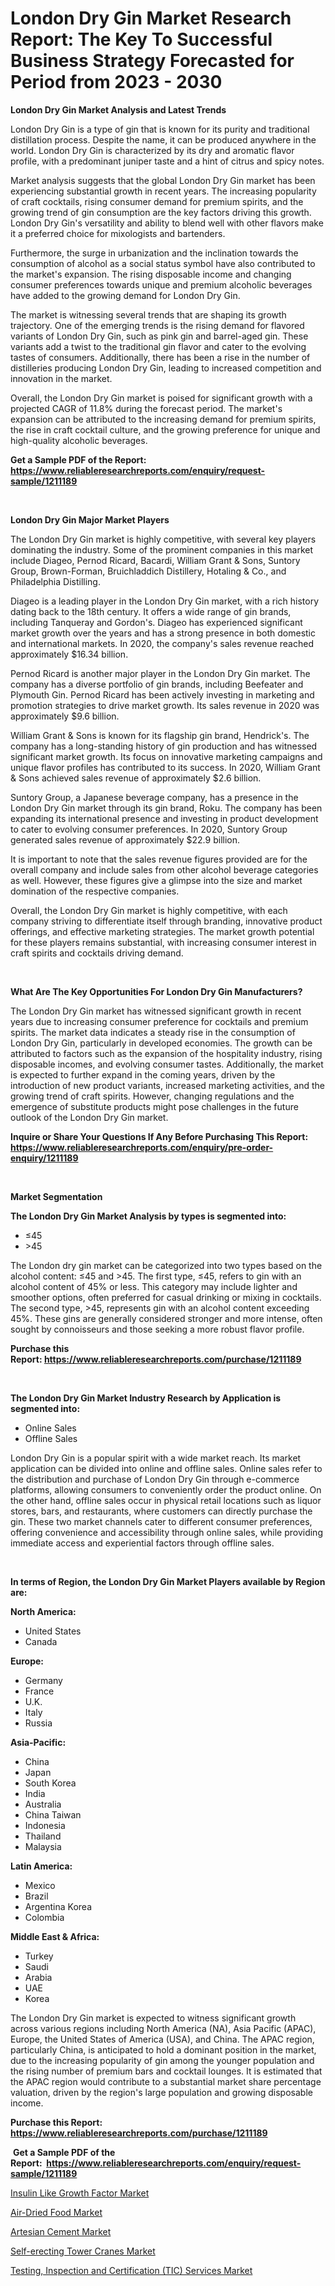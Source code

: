 <p><h1>London Dry Gin Market Research Report: The Key To Successful Business Strategy Forecasted for Period from 2023 - 2030</h1></p><p><strong>London Dry Gin Market Analysis and Latest Trends</strong></p>
<p><p>London Dry Gin is a type of gin that is known for its purity and traditional distillation process. Despite the name, it can be produced anywhere in the world. London Dry Gin is characterized by its dry and aromatic flavor profile, with a predominant juniper taste and a hint of citrus and spicy notes.</p><p>Market analysis suggests that the global London Dry Gin market has been experiencing substantial growth in recent years. The increasing popularity of craft cocktails, rising consumer demand for premium spirits, and the growing trend of gin consumption are the key factors driving this growth. London Dry Gin's versatility and ability to blend well with other flavors make it a preferred choice for mixologists and bartenders.</p><p>Furthermore, the surge in urbanization and the inclination towards the consumption of alcohol as a social status symbol have also contributed to the market's expansion. The rising disposable income and changing consumer preferences towards unique and premium alcoholic beverages have added to the growing demand for London Dry Gin.</p><p>The market is witnessing several trends that are shaping its growth trajectory. One of the emerging trends is the rising demand for flavored variants of London Dry Gin, such as pink gin and barrel-aged gin. These variants add a twist to the traditional gin flavor and cater to the evolving tastes of consumers. Additionally, there has been a rise in the number of distilleries producing London Dry Gin, leading to increased competition and innovation in the market.</p><p>Overall, the London Dry Gin market is poised for significant growth with a projected CAGR of 11.8% during the forecast period. The market's expansion can be attributed to the increasing demand for premium spirits, the rise in craft cocktail culture, and the growing preference for unique and high-quality alcoholic beverages.</p></p>
<p><strong>Get a Sample PDF of the Report:&nbsp; <a href="https://www.reliableresearchreports.com/enquiry/request-sample/1211189">https://www.reliableresearchreports.com/enquiry/request-sample/1211189</a></strong></p>
<p>&nbsp;</p>
<p><strong>London Dry Gin Major Market Players</strong></p>
<p><p>The London Dry Gin market is highly competitive, with several key players dominating the industry. Some of the prominent companies in this market include Diageo, Pernod Ricard, Bacardi, William Grant & Sons, Suntory Group, Brown-Forman, Bruichladdich Distillery, Hotaling & Co., and Philadelphia Distilling.</p><p>Diageo is a leading player in the London Dry Gin market, with a rich history dating back to the 18th century. It offers a wide range of gin brands, including Tanqueray and Gordon's. Diageo has experienced significant market growth over the years and has a strong presence in both domestic and international markets. In 2020, the company's sales revenue reached approximately $16.34 billion.</p><p>Pernod Ricard is another major player in the London Dry Gin market. The company has a diverse portfolio of gin brands, including Beefeater and Plymouth Gin. Pernod Ricard has been actively investing in marketing and promotion strategies to drive market growth. Its sales revenue in 2020 was approximately $9.6 billion.</p><p>William Grant & Sons is known for its flagship gin brand, Hendrick's. The company has a long-standing history of gin production and has witnessed significant market growth. Its focus on innovative marketing campaigns and unique flavor profiles has contributed to its success. In 2020, William Grant & Sons achieved sales revenue of approximately $2.6 billion.</p><p>Suntory Group, a Japanese beverage company, has a presence in the London Dry Gin market through its gin brand, Roku. The company has been expanding its international presence and investing in product development to cater to evolving consumer preferences. In 2020, Suntory Group generated sales revenue of approximately $22.9 billion.</p><p>It is important to note that the sales revenue figures provided are for the overall company and include sales from other alcohol beverage categories as well. However, these figures give a glimpse into the size and market domination of the respective companies.</p><p>Overall, the London Dry Gin market is highly competitive, with each company striving to differentiate itself through branding, innovative product offerings, and effective marketing strategies. The market growth potential for these players remains substantial, with increasing consumer interest in craft spirits and cocktails driving demand.</p></p>
<p>&nbsp;</p>
<p><strong>What Are The Key Opportunities For London Dry Gin Manufacturers?</strong></p>
<p><p>The London Dry Gin market has witnessed significant growth in recent years due to increasing consumer preference for cocktails and premium spirits. The market data indicates a steady rise in the consumption of London Dry Gin, particularly in developed economies. The growth can be attributed to factors such as the expansion of the hospitality industry, rising disposable incomes, and evolving consumer tastes. Additionally, the market is expected to further expand in the coming years, driven by the introduction of new product variants, increased marketing activities, and the growing trend of craft spirits. However, changing regulations and the emergence of substitute products might pose challenges in the future outlook of the London Dry Gin market.</p></p>
<p><strong>Inquire or Share Your Questions If Any Before Purchasing This Report: <a href="https://www.reliableresearchreports.com/enquiry/pre-order-enquiry/1211189">https://www.reliableresearchreports.com/enquiry/pre-order-enquiry/1211189</a></strong></p>
<p>&nbsp;</p>
<p><strong>Market Segmentation</strong></p>
<p><strong>The London Dry Gin Market Analysis by types is segmented into:</strong></p>
<p><ul><li>≤45</li><li>>45</li></ul></p>
<p><p>The London dry gin market can be categorized into two types based on the alcohol content: ≤45 and >45. The first type, ≤45, refers to gin with an alcohol content of 45% or less. This category may include lighter and smoother options, often preferred for casual drinking or mixing in cocktails. The second type, >45, represents gin with an alcohol content exceeding 45%. These gins are generally considered stronger and more intense, often sought by connoisseurs and those seeking a more robust flavor profile.</p></p>
<p><strong>Purchase this Report:&nbsp;<a href="https://www.reliableresearchreports.com/purchase/1211189">https://www.reliableresearchreports.com/purchase/1211189</a></strong></p>
<p>&nbsp;</p>
<p><strong>The London Dry Gin Market Industry Research by Application is segmented into:</strong></p>
<p><ul><li>Online Sales</li><li>Offline Sales</li></ul></p>
<p><p>London Dry Gin is a popular spirit with a wide market reach. Its market application can be divided into online and offline sales. Online sales refer to the distribution and purchase of London Dry Gin through e-commerce platforms, allowing consumers to conveniently order the product online. On the other hand, offline sales occur in physical retail locations such as liquor stores, bars, and restaurants, where customers can directly purchase the gin. These two market channels cater to different consumer preferences, offering convenience and accessibility through online sales, while providing immediate access and experiential factors through offline sales.</p></p>
<p>&nbsp;</p>
<p><strong>In terms of Region, the London Dry Gin Market Players available by Region are:</strong></p>
<p>
    <p> <strong> North America: </strong>
        <ul>
            <li>United States</li>
            <li>Canada</li>
        </ul>
        </p> 
    <p> <strong> Europe: </strong>
        <ul>
            <li>Germany</li>
            <li>France</li>
            <li>U.K.</li>
            <li>Italy</li>
            <li>Russia</li>
        </ul>
        </p> 
    <p> <strong> Asia-Pacific: </strong>
        <ul>
            <li>China</li>
            <li>Japan</li>
            <li>South Korea</li>
            <li>India</li>
            <li>Australia</li>
            <li>China Taiwan</li>
            <li>Indonesia</li>
            <li>Thailand</li>
            <li>Malaysia</li>
        </ul>
        </p> 
    <p> <strong> Latin America: </strong>
        <ul>
            <li>Mexico</li>
            <li>Brazil</li>
            <li>Argentina Korea</li>
            <li>Colombia</li>
        </ul>
        </p> 
    <p> <strong> Middle East & Africa: </strong>
        <ul>
            <li>Turkey</li>
            <li>Saudi</li>
            <li>Arabia</li>
            <li>UAE</li>
            <li>Korea</li>
        </ul>
    </p>
    </p>
<p><p>The London Dry Gin market is expected to witness significant growth across various regions including North America (NA), Asia Pacific (APAC), Europe, the United States of America (USA), and China. The APAC region, particularly China, is anticipated to hold a dominant position in the market, due to the increasing popularity of gin among the younger population and the rising number of premium bars and cocktail lounges. It is estimated that the APAC region would contribute to a substantial market share percentage valuation, driven by the region's large population and growing disposable income.</p></p>
<p><strong>Purchase this Report: <a href="https://www.reliableresearchreports.com/purchase/1211189">https://www.reliableresearchreports.com/purchase/1211189</a></strong></p>
<p>&nbsp;<strong>Get a Sample PDF of the Report:&nbsp;&nbsp;<a href="https://www.reliableresearchreports.com/enquiry/request-sample/1211189">https://www.reliableresearchreports.com/enquiry/request-sample/1211189</a></strong></p>
<p><strong></strong></p>
<p><p><a href="https://medium.com/@reportprime03/insulin-like-growth-factor-market-furnishes-information-on-market-share-market-trends-and-market-0359410af5c0">Insulin Like Growth Factor Market</a></p><p><a href="https://www.linkedin.com/pulse/air-dried-food-market-size-share-amp-trends-analysis/">Air-Dried Food Market</a></p><p><a href="https://medium.com/@kristakutch7227/artesian-cement-market-size-growth-forecast-2023-2030-4bdb17ce7d13">Artesian Cement Market</a></p><p><a href="https://www.linkedin.com/pulse/self-erecting-tower-cranes-market-size-share-global/">Self-erecting Tower Cranes Market</a></p><p><a href="https://www.linkedin.com/pulse/testing-inspection-certification-tic-services-market-size/">Testing, Inspection and Certification (TIC) Services Market</a></p></p>